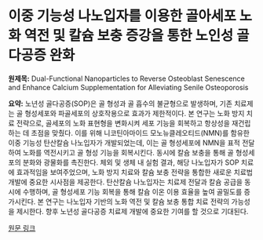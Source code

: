 # 이중 기능성 나노입자를 이용한 골아세포 노화 역전 및 칼슘 보충 증강을 통한 노인성 골다공증 완화

**원제목:** Dual-Functional Nanoparticles to Reverse Osteoblast Senescence and Enhance Calcium Supplementation for Alleviating Senile Osteoporosis

**요약:** 노년성 골다공증(SOP)은 골 형성과 골 흡수의 불균형으로 발생하며, 기존 치료제는 골 형성세포와 파골세포의 상호작용으로 효과가 제한적이다.  본 연구는 노화 방지 치료 전략으로, 골세포의 노화 표현형을 변화시켜 세포 기능을 회복하고 항상성을 재건립하는 데 초점을 맞췄다.  이를 위해 니코틴아마이드 모노뉴클레오티드(NMN)를 함유한 이중 기능성 탄산칼슘 나노입자가 개발되었는데, 이는 골 형성세포에 NMN을 표적 전달하여 노화를 역전시키고 골 형성 기능을 회복시킨다.  동시에 칼슘 보충을 통해 골 형성세포의 분화와 광물화를 촉진한다.  체외 및 생체 내 실험 결과, 해당 나노입자가 SOP 치료에 효과적임을 보여주었으며, 노화 방지 치료와 칼슘 보충 전략을 통합한 새로운 치료법 개발에 중요한 시사점을 제공한다.  탄산칼슘 나노입자는 치료제 전달과 칼슘 공급을 동시에 수행하며, 골 형성세포 기능 회복을 통해 칼슘 이온 이용 효율을 높여 골밀도를 증가시킨다.  본 연구는  나노입자 기반의  노화 역전 및 칼슘 보충 통합 치료 전략의 가능성을 제시한다.  향후  노년성 골다공증 치료제 개발에 중요한 기여를 할 것으로 기대된다.

[원문 링크](https://pubmed.ncbi.nlm.nih.gov/40662226/)

